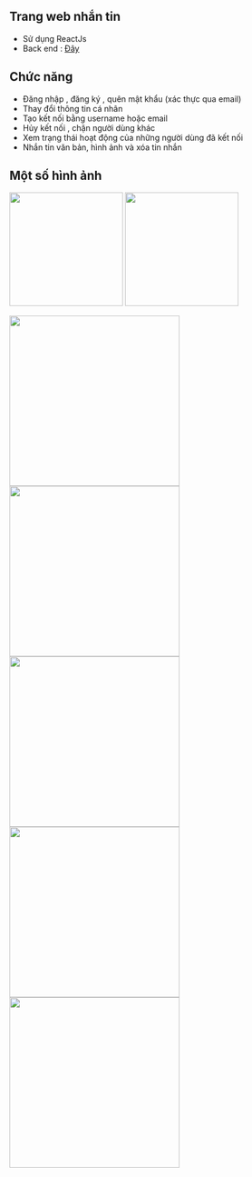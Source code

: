 ## Trang web nhắn tin
- Sử dụng ReactJs
- Back end : [Đây](https://github.com/nvkien123/api-chat-online)
## Chức năng
- Đăng nhập , đăng ký , quên mật khẩu (xác thực qua email)
- Thay đổi thông tin cá nhân
- Tạo kết nối bằng username hoặc email
- Hủy kết nối , chặn người dùng khác
- Xem trạng thái hoạt động của những người dùng đã kết nối
- Nhắn tin văn bản, hình ảnh và xóa tin nhắn
## Một số hình ảnh
<p float="left">
<img src=https://firebasestorage.googleapis.com/v0/b/messenger-da484.appspot.com/o/demo%2Fweb_1.png?alt=media&token=d62e921f-a9d1-4b6d-8798-c31170cd2bc0" height="200">
<img src="https://firebasestorage.googleapis.com/v0/b/messenger-da484.appspot.com/o/demo%2Fweb_2.png?alt=media&token=ad9a66f2-f50b-47c4-8b88-120080be1ef9" height="200">
</p>
<p float="left">
<img src="https://firebasestorage.googleapis.com/v0/b/messenger-da484.appspot.com/o/demo%2Fweb_3.png?alt=media&token=ae5f4809-e124-4597-9eea-3d2f92ba6264" height="300">
<img src="https://firebasestorage.googleapis.com/v0/b/messenger-da484.appspot.com/o/demo%2Fweb_4.png?alt=media&token=abc09f47-fd49-47f2-a54c-5b40fb2b6079" height="300">
<img src="https://firebasestorage.googleapis.com/v0/b/messenger-da484.appspot.com/o/demo%2Fweb_5.png?alt=media&token=79b9492f-5435-4aa0-ae11-515b87bab7c6" height="300">
<img src="https://firebasestorage.googleapis.com/v0/b/messenger-da484.appspot.com/o/demo%2Fweb_6.png?alt=media&token=bebb3e5c-99d5-4b79-adb5-a3eba8fa9c6f" height="300">
<img src="https://firebasestorage.googleapis.com/v0/b/messenger-da484.appspot.com/o/demo%2Fweb_7.png?alt=media&token=03fc0eaf-9e7e-431c-b65a-5d88f24e91cb" height="300">
</p>
